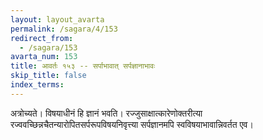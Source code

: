```yaml
---
layout: layout_avarta
permalink: /sagara/4/153
redirect_from:
  - /sagara/153
avarta_num: 153
title: आवर्तः १५३ -- सर्पाभावात् सर्पज्ञानाभावः
skip_title: false
index_terms: 
---
```


अत्रोच्यते। विषयाधीनं हि
ज्ञानं भवति। रज्जुसाक्षात्कारेणोक्तरीत्या रज्ववच्छिन्नचैतन्यारोपितसर्परूपविषयनिवृत्त्या सर्पज्ञानमपि स्वविषयाभावान्निवर्तत एव।

